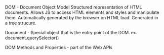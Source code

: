 DOM - Document Object Model
Structured representation of HTML documents. Allows JS to access HTML elements and styles and manipulate them.
Automatically generated by the browser on HTML load. Generated in a tree strucure.

Document - Special object that is the entry point of the DOM. ex. document.querySelector()

DOM Methods and Properties - part of the Web APIs